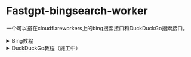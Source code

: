 # Fastgpt-bingsearch-worker
一个可以搭在cloudflareworkers上的bing搜索接口和DuckDuckGo搜索接口。

<details>
  <summary>Bing教程</summary>

  ### 1.申请Azure学生100USD账号/Azure免费200USD账号
- 教程网上一搜一堆，这里不再赘述

### 2.申请BingAPI
- 首先进入https://www.customsearch.ai/申请BingAPI
- ![image](https://github.com/Nothingness-Void/Fastgpt-bingsearch-worker/assets/55913486/ac48824f-193d-4827-a801-4a729ac0a36d)
- 创建一个实例，名字随意
- 点到Production
- ![image](https://github.com/Nothingness-Void/Fastgpt-bingsearch-worker/assets/55913486/7edbb1a7-15de-40b8-ae80-6a89d8a8dc34)
- 会跳转到Ms Azure 需要有Azure订阅
- ![image](https://github.com/Nothingness-Void/Fastgpt-bingsearch-worker/assets/55913486/bdae45dd-398b-4d2f-95e2-ceb681dea91e)
- 资源创建完成后跳转到资源
- ![image](https://github.com/Nothingness-Void/Fastgpt-bingsearch-worker/assets/55913486/6879b1d5-6ad2-45c1-98d8-c742e40ebc6e)
- ![image](https://github.com/Nothingness-Void/Fastgpt-bingsearch-worker/assets/55913486/5f562f4b-0c6b-4018-85c3-8d2768cda1da)

- 回到申请BIngAPI界面，将API粘贴进去 并在QUery里面输入要搜索的内容点击Call
- ![image](https://github.com/Nothingness-Void/Fastgpt-bingsearch-worker/assets/55913486/f17d2569-2ee3-4c42-b4a4-d9ab04540b19)
- 如果返回了搜索内容
- ![image](https://github.com/Nothingness-Void/Fastgpt-bingsearch-worker/assets/55913486/5b3f4375-d790-49c8-a991-f69aa718fdb2)
- 则代表API正常
- 即可将Custom Configuration ID和Subscription Key先复制下来保存
- 复制workers.js里的代码，粘贴到cloudflare woekers里
- 并分别填入刚才复制的值到代码的第三行和第一行的留空中
- 部署该js即可使用

### 3.配置FastGPT
- FastGPT里http调用模块配置如下，其中链接填自己的wokers部署域名即可
- ![image](https://github.com/Nothingness-Void/Fastgpt-bingsearch-worker/assets/55913486/e3f0da8a-4a98-4d6e-a608-d316c926f6d3)
- Body部分填写
  ```{ "searchKey": "{{Prompt}}" }```

</details>

<details>
  <summary>DuckDuckGo教程（施工中）</summary>

### 1.搭建DuckDuckGo搜索接入点
- 参考https://github.com/binjie09/duckduckgo-api自行搭建

### 2.配置workers并搭建
- 复制workers.js里的代码，粘贴到cloudflare woekers里
- 在第一行中填写上一步搭建的DuckDuckGo搜索接入点

### 3.配置FastGPT
- FastGPT里http调用模块配置如下，其中链接填自己的wokers部署域名即可
- Body部分填写```{ "searchKey": "{{Prompt}},"maxResults": 5" }```
</details>
